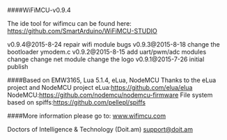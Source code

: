 
####WiFiMCU-v0.9.4

The ide tool for wifimcu can be found here:
https://github.com/SmartArduino/WiFiMCU-STUDIO

v0.9.4@2015-8-24
repair wifi module bugs
v0.9.3@2015-8-18
change the bootloader ymodem.c
v0.9.2@2015-8-15
add uart/pwm/adc modules change
change net module
change the logo
v0.9.1@2015-7-26
initial publish

####Based on EMW3165, Lua 5.1.4, eLua, NodeMCU
Thanks to the eLua project and NodeMCU project
eLua:https://github.com/elua/elua
NodeMCU:https://github.com/nodemcu/nodemcu-firmware
File system based on spiffs:https://github.com/pellepl/spiffs

####More information please go to: www.wifimcu.com

Doctors of Intelligence & Technology (Doit.am)
support@doit.am
